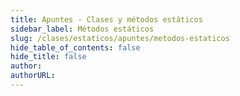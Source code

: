```yaml
---
title: Apuntes - Clases y métodos estáticos
sidebar_label: Métodos estáticos
slug: /clases/estaticos/apuntes/metodos-estaticos
hide_table_of_contents: false
hide_title: false
author: 
authorURL: 
---
```

